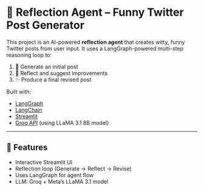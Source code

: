 # 🧠 Reflection Agent – Funny Twitter Post Generator

This project is an AI-powered **reflection agent** that creates witty, funny Twitter posts from user input. It uses a LangGraph-powered multi-step reasoning loop to:

1. 📝 Generate an initial post  
2. 🧠 Reflect and suggest improvements  
3. ✨ Produce a final revised post

Built with:
- [LangGraph](https://docs.langchain.com/langgraph/)
- [LangChain](https://www.langchain.com/)
- [Streamlit](https://streamlit.io/)
- [Groq API](https://console.groq.com/) (using LLaMA 3.1 8B model)

---



## 🚀 Features

- Interactive Streamlit UI
- Reflection loop (Generate → Reflect → Revise)
- Uses LangGraph for agent flow
- LLM: Groq + Meta’s LLaMA 3.1 model